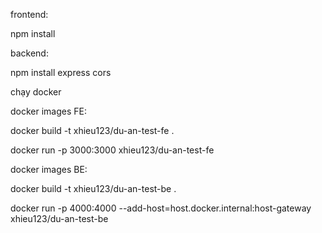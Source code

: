 frontend:

npm install

backend:

npm install express cors

chạy docker

docker images FE:

docker build -t xhieu123/du-an-test-fe .

docker run -p 3000:3000 xhieu123/du-an-test-fe

docker images BE:

docker build -t xhieu123/du-an-test-be .

docker run -p 4000:4000 --add-host=host.docker.internal:host-gateway xhieu123/du-an-test-be